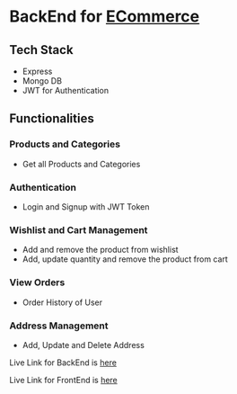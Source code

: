 # BackEnd for [ECommerce](https://bakin-lane.netlify.app/)

## Tech Stack
- Express
- Mongo DB
- JWT for Authentication

## Functionalities

### Products and Categories
- Get all Products and Categories

### Authentication
- Login and Signup with JWT Token

### Wishlist and Cart Management
- Add and remove the product from wishlist
- Add, update quantity and remove the product from cart

### View Orders
- Order History of User

### Address Management
- Add, Update and Delete Address



Live Link for BackEnd is [here](https://bakinlane-server.cyclic.app/)

Live Link for FrontEnd is [here](https://bakin-lane.netlify.app/)
